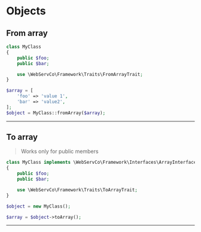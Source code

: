 # Objects

## From array

```php
class MyClass
{
    public $foo;
    public $bar;

    use \WebServCo\Framework\Traits\FromArrayTrait;
}

$array = [
    'foo' => 'value 1',
    'bar' => 'value2',
];
$object = MyClass::fromArray($array);
```

---

## To array

> Works only for public members

```php
class MyClass implements \WebServCo\Framework\Interfaces\ArrayInterface
{
    public $foo;
    public $bar;

    use \WebServCo\Framework\Traits\ToArrayTrait;
}

$object = new MyClass();

$array = $object->toArray();
```

---
